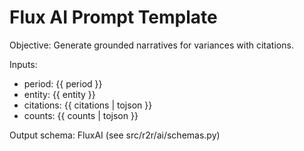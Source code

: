 # Flux AI Prompt Template

Objective: Generate grounded narratives for variances with citations.

Inputs:

- period: {{ period }}
- entity: {{ entity }}
- citations: {{ citations | tojson }}
- counts: {{ counts | tojson }}

Output schema: FluxAI (see src/r2r/ai/schemas.py)
